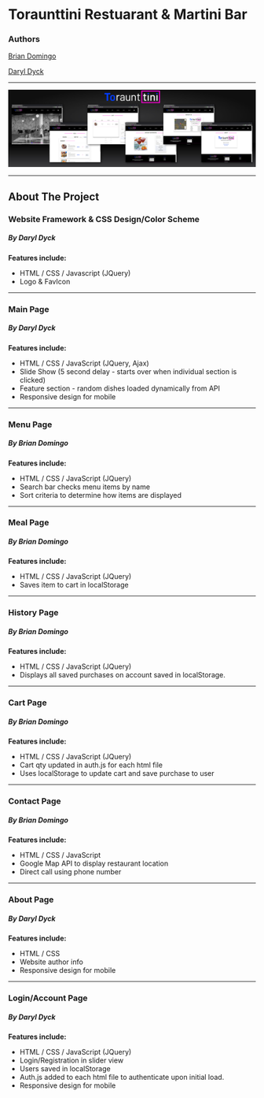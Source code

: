# Toraunttini Restuarant & Martini Bar

### Authors
[Brian Domingo](https://github.com/BrianJayD)

[Daryl Dyck](https://github.com/daryldyck/)
___
![Screenshots](images/Screenshots.jpg)
___
## About The Project
### Website Framework & CSS Design/Color Scheme
##### By Daryl Dyck
**Features include:**
- HTML / CSS / Javascript (JQuery)
- Logo & FavIcon
___
### Main Page
##### By Daryl Dyck

**Features include:**
- HTML / CSS / JavaScript (JQuery, Ajax)
- Slide Show (5 second delay - starts over when individual section is clicked)
- Feature section - random dishes loaded dynamically from API
- Responsive design for mobile
___
### Menu Page
##### By Brian Domingo

**Features include:**
- HTML / CSS / JavaScript (JQuery)
- Search bar checks menu items by name
- Sort criteria to determine how items are displayed
___
### Meal Page
##### By Brian Domingo

**Features include:**
- HTML / CSS / JavaScript (JQuery)
- Saves item to cart in localStorage
___
### History Page
##### By Brian Domingo

**Features include:**
- HTML / CSS / JavaScript (JQuery)
- Displays all saved purchases on account saved in localStorage.
___
### Cart Page
##### By Brian Domingo

**Features include:**
- HTML / CSS / JavaScript (JQuery)
- Cart qty updated in auth.js for each html file
- Uses localStorage to update cart and save purchase to user
___
### Contact Page
##### By Brian Domingo

**Features include:**
- HTML / CSS / JavaScript 
- Google Map API to display restaurant location
- Direct call using phone number
___
### About Page
##### By Daryl Dyck

**Features include:**
- HTML / CSS
- Website author info
- Responsive design for mobile
___
### Login/Account Page
##### By Daryl Dyck

**Features include:**
- HTML / CSS / JavaScript (JQuery)
- Login/Registration in slider view
- Users saved in localStorage
- Auth.js added to each html file to authenticate upon initial load.
- Responsive design for mobile
